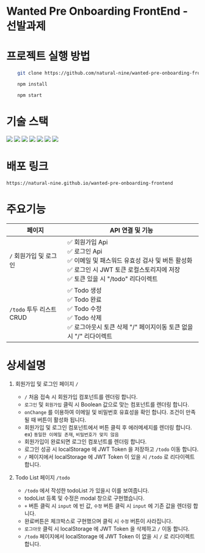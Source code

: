 # Wanted Pre Onboarding FrontEnd - 선발과제

# 프로젝트 실행 방법

```bash
    git clone https://github.com/natural-nine/wanted-pre-onboarding-frontend.git

    npm install

    npm start
```

# 기술 스택

<img src="https://img.shields.io/badge/html5-E34F26?style=for-the-badge&logo=html5&logoColor=white"> <img src="https://img.shields.io/badge/css-1572B6?style=for-the-badge&logo=css3&logoColor=white"> <img src="https://img.shields.io/badge/javascript-F7DF1E?style=for-the-badge&logo=javascript&logoColor=black"> <img src="https://img.shields.io/badge/react-444444?style=for-the-badge&logo=react"> <img src="https://img.shields.io/badge/styled--components-DB7093?style=for-the-badge&logo=styledcomponents&logoColor=white"> <img src="https://img.shields.io/badge/axios-FFCA28?style=for-the-badge&logo=axios&logoColor=white"> <img src="https://img.shields.io/badge/react_router_dom-CA4245?style=for-the-badge&logo=reactrouter&logoColor=white">

# 배포 링크

    https://natural-nine.github.io/wanted-pre-onboarding-frontend
    
# 주요기능

| 페이지 | API 연결 및 기능 |
| ---- | ---- |
| `/` 회원가입 및 로그인 | ✅ 회원가입 Api <br> ✅ 로그인 Api <br> ✅ 이메일 및 패스워드 유효성 검사 및 버튼 활성화 <br> ✅ 로그인 시 JWT 토큰 로컬스토리지에 저장 <br> ✅ 토큰 있을 시 "/todo" 리다이렉트 <br> |
| `/todo` 투두 리스트 CRUD | ✅ Todo 생성 <br> ✅ Todo 완료 <br> ✅ Todo 수정 <br> ✅ Todo 삭제 <br> ✅ 로그아웃시 토큰 삭제 "/" 페이지이동 토큰 없을 시 "/" 리다이렉트 <br> |

# 상세설명

1. 회원가입 및 로그인 페이지 `/`
        
    -  `/` 처음 접속 시 회원가입 컴포넌트를 렌더링 합니다.
    - `로그인` 및 `회원가입` 클릭 시 Boolean 값으로 맞는 컴포넌트를 렌더링 합니다. 
    -  `onChange` 를 이용하여 이메일 및 비밀번호 유효성을 확인 합니다. 조건이 만족 될 때 버튼이 활성화 됩니다.
    - 회원가입 및 로그인 컴포넌트에서 버튼 클릭 후 에러메세지를 렌더링 합니다. ex) `동일한 이메일 존재`, `비밀번호가 맞지 않음`
    - 회원가입이 완료되면 로그인 컴포넌트를 렌더링 합니다.
    - 로그인 성공 시 localStorage 에 JWT Token 을 저장하고 `/todo` 이동 합니다.
    - `/` 페이지에서 localStorage 에 JWT Token 이 있을 시 `/todo` 로 리다이렉트 합니다.

2. Todo List 페이지 `/todo`

    - `/todo` 에서 작성한 todoList 가 있을시 이를 보여줍니다.
    - todoList 등록 및 수정은 modal 창으로 구현했습니다.
    - `+` 버튼 클릭 시 `input` 에 빈 값, `수정` 버튼 클릭 시 `input` 에 기존 값을 렌더링 합니다.
    - 완료버튼은 체크박스로 구현했으며 클릭 시 `수정` 버튼이 사라집니다.
    - `로그아웃` 클릭 시 localStorage 에 JWT Token 을 삭제하고 `/` 이동 합니다.
    - `/todo` 페이지에서 localStorage 에 JWT Token 이 없을 시 `/` 로 리다이렉트 합니다.
